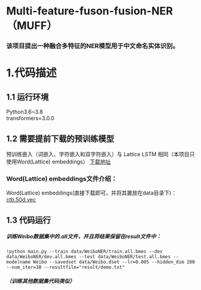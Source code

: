 # Multi-feature-fuson-fusion-NER（MUFF）
### 该项目提出一种融合多特征的NER模型用于中文命名实体识别。
# 1.代码描述
## 1.1 运行环境
Python3.6~3.8  
transformers=3.0.0

##  1.2 需要提前下载的预训练模型
预训练嵌入（词嵌入、字符嵌入和双字符嵌入）与 Lattice LSTM 相同（本项目只使用Word(Lattice) embeddings）
[下载地址](https://github.com/jiesutd/LatticeLSTM)
### Word(Lattice) embeddings文件介绍：
Word(Lattice) embeddings(直接下载即可，并将其置放在data目录下)：[ctb.50d.vec](https://drive.google.com/file/d/1K_lG3FlXTgOOf8aQ4brR9g3R40qi1Chv/view?usp=sharing)
## 1.3 代码运行
##### 训练Weibo数据集中的.all文件，并且将结果保留在result文件中：
``!python main.py --train data/WeiboNER/train.all.bmes --dev data/WeiboNER/dev.all.bmes --test data/WeiboNER/test.all.bmes --modelname Weibo --savedset data/Weibo.dset --lr=0.005 --hidden_dim 200 --num_iter=30 --resultfile="result/demo.txt"``

##### （训练其他数据集代码类似）
